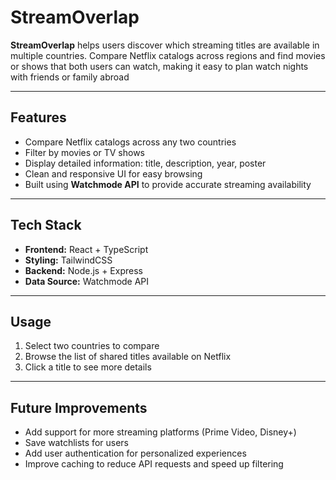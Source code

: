 # StreamOverlap

**StreamOverlap** helps users discover which streaming titles are available in multiple countries. Compare Netflix catalogs across regions and find movies or shows that both users can watch, making it easy to plan watch nights with friends or family abroad

---

## Features

- Compare Netflix catalogs across any two countries
- Filter by movies or TV shows
- Display detailed information: title, description, year, poster
- Clean and responsive UI for easy browsing
- Built using **Watchmode API** to provide accurate streaming availability

---

## Tech Stack

- **Frontend:** React + TypeScript
- **Styling:** TailwindCSS
- **Backend:** Node.js + Express
- **Data Source:** Watchmode API

---

## Usage

1. Select two countries to compare
2. Browse the list of shared titles available on Netflix
3. Click a title to see more details

---

## Future Improvements

- Add support for more streaming platforms (Prime Video, Disney+)
- Save watchlists for users
- Add user authentication for personalized experiences
- Improve caching to reduce API requests and speed up filtering
